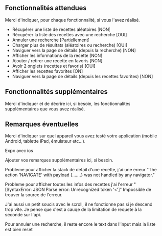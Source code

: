 ## Fonctionnalités attendues

Merci d'indiquer, pour chaque fonctionnalité, si vous l'avez réalisé.

- Récupérer une liste de recettes aléatoires [NON]
- Récupérer la liste des recettes avec une recherche [OUI]
- Annuler une recherche [Partiellement]
- Charger plus de résultats (aléatoires ou recherche) [OUI]
- Naviguer vers la page de détails (depuis la recherche) [NON]
- Afficher les informations de la recette [NON]
- Ajouter / retirer une recette en favoris [NON]
- Avoir 2 onglets (recettes et favoris) [OUI]
- Afficher les recettes favorites [ON]
- Naviguer vers la page de détails (depuis les recettes favorites) [NON]

## Fonctionnalités supplémentaires

Merci d'indiquer et de décrire ici, si besoin, les fonctionnalités supplémentaires que vous avez réalisé.

## Remarques éventuelles

Merci d'indiquer sur quel appareil vous avez testé votre application (mobile Android, tablette iPad, émulateur etc...).

Expo avec ios

Ajouter vos remarques supplémentaires ici, si besoin.

Probleme pour afficher la stack de detail d'une recette, j'ai une erreur "The action 'NAVIGATE' with payload
{.......} was not handled by any navigator."

Probleme pour afficher toutes les infos des recettes j'ai l'erreur "[SyntaxError: JSON Parse error: Unrecognized token '<']"
Impossible de trouver la source de l'erreur.

J'ai aussi un petit soucis avec le scroll, il ne fonctionne pas si je descend trop vite.
Je pense que c'est a cauqe de la limitation de requete à la seconde sur l'api.

Pour annuler une recherche, il reste encore le text dans l'input mais la liste est bien reset


